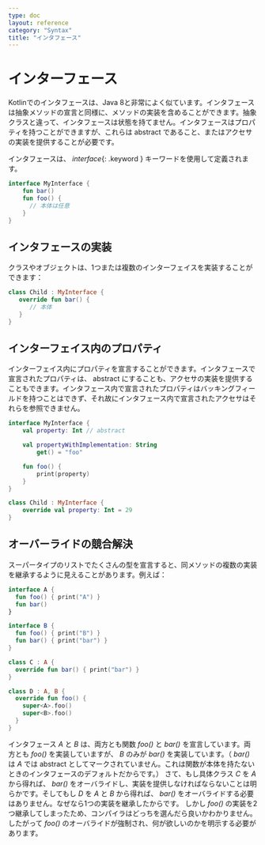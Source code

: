 ```yaml
---
type: doc
layout: reference
category: "Syntax"
title: "インタフェース"
---
```


<!--original
- --
type: doc
layout: reference
category: "Syntax"
title: "Interfaces"
- --
-->

# インターフェース

<!--original
# Interfaces
-->

Kotlinでのインタフェースは、Java 8と非常によく似ています。インタフェースは抽象メソッドの宣言と同様に、メソッドの実装を含めることができます。抽象クラスと違って、インタフェースは状態を持てません。インタフェースはプロパティを持つことができますが、これらは abstract であること、またはアクセサの実装を提供することが必要です。

<!--original
Interfaces in Kotlin are very similar to Java 8. They can contain declarations of abstract methods, as well as method
implementations. What makes them different from abstract classes is that interfaces cannot store state. They can have
properties but these need to be abstract or to provide accessor implementations.
-->

インタフェースは、 *interface*{: .keyword } キーワードを使用して定義されます。

<!--original
An interface is defined using the keyword *interface*{: .keyword }
-->

``` kotlin
interface MyInterface {
    fun bar()
    fun foo() {
      // 本体は任意
    }
}
```

<!--original
``` kotlin
interface MyInterface {
    fun bar()
    fun foo() {
      // optional body
    }
}
```
-->

## インタフェースの実装

<!--original
## Implementing Interfaces
-->

クラスやオブジェクトは、1つまたは複数のインターフェイスを実装することができます：

<!--original
A class or object can implement one or more interfaces
-->

``` kotlin
class Child : MyInterface {
   override fun bar() {
      // 本体
   }
}
```

<!--original
``` kotlin
class Child : MyInterface {
   override fun bar() {
      // body
   }
}
```
-->

## インターフェイス内のプロパティ

<!--original
## Properties in Interfaces
-->

インターフェイス内にプロパティを宣言することができます。インタフェースで宣言されたプロパティは、 abstract にすることも、アクセサの実装を提供することもできます。インタフェース内で宣言されたプロパティはバッキングフィールドを持つことはできず、それ故にインタフェース内で宣言されたアクセサはそれらを参照できません。

<!--original
You can declare properties in interfaces. A property declared in an interface can either be abstract, or it can provide
implementations for accessors. Properties declared in interfaces can't have backing fields, and therefore accessors
declared in interfaces can't reference them.
-->

``` kotlin
interface MyInterface {
    val property: Int // abstract

    val propertyWithImplementation: String
        get() = "foo"

    fun foo() {
        print(property)
    }
}

class Child : MyInterface {
    override val property: Int = 29
}
```

<!--original
``` kotlin
interface MyInterface {
    val property: Int // abstract

    val propertyWithImplementation: String
        get() = "foo"

    fun foo() {
        print(property)
    }
}

class Child : MyInterface {
    override val property: Int = 29
}
```
-->

## オーバーライドの競合解決

<!--original
## Resolving overriding conflicts
-->

スーパータイプのリストでたくさんの型を宣言すると、同メソッドの複数の実装を継承するように見えることがあります。例えば：

<!--original
When we declare many types in our supertype list, it may appear that we inherit more than one implementation of the same method. For example
-->

``` kotlin
interface A {
  fun foo() { print("A") }
  fun bar()
}

interface B {
  fun foo() { print("B") }
  fun bar() { print("bar") }
}

class C : A {
  override fun bar() { print("bar") }
}

class D : A, B {
  override fun foo() {
    super<A>.foo()
    super<B>.foo()
  }
}
```

<!--original
``` kotlin
interface A {
  fun foo() { print("A") }
  fun bar()
}

interface B {
  fun foo() { print("B") }
  fun bar() { print("bar") }
}

class C : A {
  override fun bar() { print("bar") }
}

class D : A, B {
  override fun foo() {
    super<A>.foo()
    super<B>.foo()
  }
}
```
-->

インタフェース *A* と *B* は、両方とも関数 *foo()* と *bar()* を宣言しています。両方とも *foo()* を実装していますが、 *B* のみが *bar()* を実装しています。（ *bar()* は *A* では abstract としてマークされていません。これは関数が本体を持たないときのインタフェースのデフォルトだからです。） 
さて、もし具体クラス *C* を *A* から得れば、 *bar()* をオーバライドし、実装を提供しなければならないことは明らかです。そしてもし *D* を *A* と *B* から得れば、 *bar()* をオーバライドする必要はありません。なぜなら1つの実装を継承したからです。
しかし *foo()* の実装を2つ継承してしまったため、コンパイラはどっちを選んだら良いかわかりません。したがって *foo()* のオーバライドが強制され、何が欲しいのかを明示する必要があります。

<!--original
Interfaces *A* and *B* both declare functions *foo()* and *bar()*. Both of them implement *foo()*, but only *B* implements *bar()* (*bar()* is not marked abstract in *A*,
because this is the default for interfaces, if the function has no body). Now, if we derive a concrete class *C* from *A*, we, obviously, have to override *bar()* and provide
an implementation. And if we derive *D* from *A* and *B*, we don’t have to override *bar()*, because we have inherited only one implementation of it.
But we have inherited two implementations of *foo()*, so the compiler does not know which one to choose, and forces us to override *foo()* and say what we want explicitly.
-->